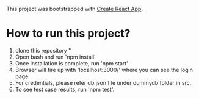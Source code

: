 
This project was bootstrapped with [Create React App](https://github.com/facebookincubator/create-react-app).

# How to run this project?
1. clone this repository ''
2. Open bash and run 'npm install'
3. Once installation is complete, run 'npm start'
4. Browser will fire up with 'localhost:3000/' where you can see the login page.
5. For credentials, please refer db.json file under dummydb folder in src.
6. To see test case results, run 'npm test'.


